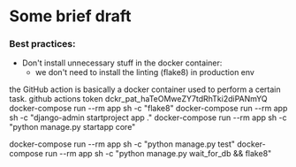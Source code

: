# Some brief draft
### Best practices:
- Don't install unnecessary stuff in the docker container:
  - we don't need to install the linting (flake8) in production env



the GitHub action is basically a docker container used to perform a certain task.
github actions token dckr_pat_haTeOMweZY7tdRhTki2diPANmYQ
docker-compose run --rm app sh -c "flake8"
docker-compose run --rm app sh -c "django-admin startproject app ."
docker-compose run --rm app sh -c "python manage.py startapp core"

docker-compose run --rm app sh -c "python manage.py test"
docker-compose run --rm app sh -c "python manage.py wait_for_db && flake8"